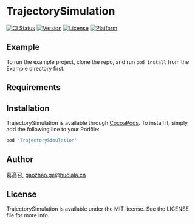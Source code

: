 # TrajectorySimulation

[![CI Status](https://img.shields.io/travis/葛高召/TrajectorySimulation.svg?style=flat)](https://travis-ci.org/葛高召/TrajectorySimulation)
[![Version](https://img.shields.io/cocoapods/v/TrajectorySimulation.svg?style=flat)](https://cocoapods.org/pods/TrajectorySimulation)
[![License](https://img.shields.io/cocoapods/l/TrajectorySimulation.svg?style=flat)](https://cocoapods.org/pods/TrajectorySimulation)
[![Platform](https://img.shields.io/cocoapods/p/TrajectorySimulation.svg?style=flat)](https://cocoapods.org/pods/TrajectorySimulation)

## Example

To run the example project, clone the repo, and run `pod install` from the Example directory first.

## Requirements

## Installation

TrajectorySimulation is available through [CocoaPods](https://cocoapods.org). To install
it, simply add the following line to your Podfile:

```ruby
pod 'TrajectorySimulation'
```

## Author

葛高召, gaozhao.ge@huolala.cn

## License

TrajectorySimulation is available under the MIT license. See the LICENSE file for more info.
